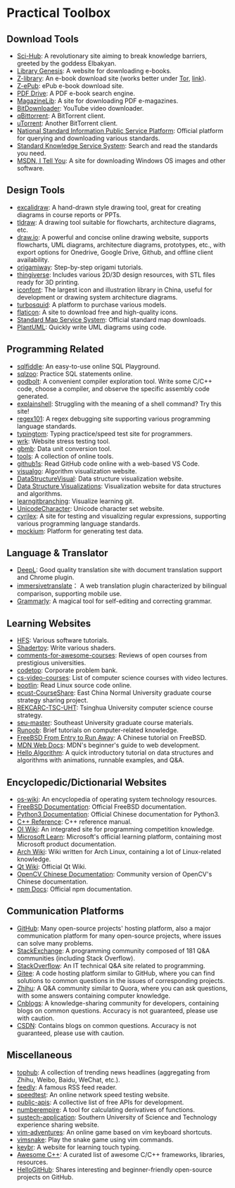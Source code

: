 # Practical Toolbox

## Download Tools

- [Sci-Hub](https://sci-hub.se/): A revolutionary site aiming to break knowledge barriers, greeted by the goddess Elbakyan.
- [Library Genesis](http://libgen.is/): A website for downloading e-books.
- [Z-library](https://zlibrary-global.se/): An e-book download site (works better under [Tor](https://www.torproject.org/), [link](http://loginzlib2vrak5zzpcocc3ouizykn6k5qecgj2tzlnab5wcbqhembyd.onion/)).
- [Z-ePub](https://z-epub.com/): ePub e-book download site.
- [PDF Drive](https://www.pdfdrive.com/): A PDF e-book search engine.
- [MagazineLib](https://magazinelib.com/): A site for downloading PDF e-magazines.
- [BitDownloader](https://bitdownloader.io/): YouTube video downloader.
- [qBittorrent](https://www.qbittorrent.org/download.php): A BitTorrent client.
- [uTorrent](https://www.utorrent.com): Another BitTorrent client.
- [National Standard Information Public Service Platform](https://std.samr.gov.cn/): Official platform for querying and downloading various standards.
- [Standard Knowledge Service System](http://www.standards.com.cn/): Search and read the standards you need.
- [MSDN, I Tell You](https://msdn.itellyou.cn/): A site for downloading Windows OS images and other software.

## Design Tools

- [excalidraw](https://excalidraw.com/): A hand-drawn style drawing tool, great for creating diagrams in course reports or PPTs.
- [tldraw](https://www.tldraw.com/): A drawing tool suitable for flowcharts, architecture diagrams, etc.
- [draw.io](https://app.diagrams.net/): A powerful and concise online drawing website, supports flowcharts, UML diagrams, architecture diagrams, prototypes, etc., with export options for Onedrive, Google Drive, Github, and offline client availability.
- [origamiway](https://www.origamiway.com/paper-folding-crafts-step-by-step.shtml): Step-by-step origami tutorials.
- [thingiverse](https://www.thingiverse.com/): Includes various 2D/3D design resources, with STL files ready for 3D printing.
- [iconfont](https://www.iconfont.cn/): The largest icon and illustration library in China, useful for development or drawing system architecture diagrams.
- [turbosquid](https://www.turbosquid.com/): A platform to purchase various models.
- [flaticon](https://www.flaticon.com/): A site to download free and high-quality icons.
- [Standard Map Service System](http://bzdt.ch.mnr.gov.cn/): Official standard map downloads.
- [PlantUML](https://plantuml.com/zh/): Quickly write UML diagrams using code.

## Programming Related

- [sqlfiddle](http://www.sqlfiddle.com/): An easy-to-use online SQL Playground.
- [sqlzoo](https://sqlzoo.net/wiki/SQL_Tutorial): Practice SQL statements online.
- [godbolt](https://godbolt.org/): A convenient compiler exploration tool. Write some C/C++ code, choose a compiler, and observe the specific assembly code generated.
- [explainshell](https://explainshell.com/): Struggling with the meaning of a shell command? Try this site!
- [regex101](https://regex101.com/): A regex debugging site supporting various programming language standards.
- [typingtom](https://www.typingtom.com/lessons): Typing practice/speed test site for programmers.
- [wrk](https://github.com/wg/wrk): Website stress testing tool.
- [gbmb](https://www.gbmb.org/): Data unit conversion tool.
- [tools](https://tools.fun/): A collection of online tools.
- [github1s](https://github1s.com/): Read GitHub code online with a web-based VS Code.
- [visualgo](https://visualgo.net/en): Algorithm visualization website.
- [DataStructureVisual](http://www.rmboot.com/): Data structure visualization website.
- [Data Structure Visualizations](https://www.cs.usfca.edu/~galles/visualization/Algorithms.html): Visualization website for data structures and algorithms.
- [learngitbranching](https://learngitbranching.js.org/?locale=zh_CN): Visualize learning git.
- [UnicodeCharacter](https://unicode-table.com/en/): Unicode character set website.
- [cyrilex](https://extendsclass.com/regex-tester.html): A site for testing and visualizing regular expressions, supporting various programming language standards.
- [mockium](https://softwium.com/mockium/): Platform for generating test data.

## Language & Translator

- [DeepL](https://www.deepl.com/translator): Good quality translation site with document translation support and Chrome plugin.
- [immersivetranslate](https://immersivetranslate.com/)： A web translation plugin characterized by bilingual comparison, supporting mobile use.
- [Grammarly](https://www.grammarly.com/): A magical tool for self-editing and correcting grammar.

## Learning Websites

- [HFS](https://hepsoftwarefoundation.org/training/curriculum.html): Various software tutorials.
- [Shadertoy](https://www.shadertoy.com/): Write various shaders.
- [comments-for-awesome-courses](https://conanhujinming.github.io/comments-for-awesome-courses/): Reviews of open courses from prestigious universities.
- [codetop](https://codetop.cc/home): Corporate problem bank.
- [cs-video-courses](https://github.com/Developer-Y/cs-video-courses): List of computer science courses with video lectures.
- [bootlin](https://elixir.bootlin.com/linux/v2.6.39.4/source/include/linux): Read Linux source code online.
- [ecust-CourseShare](https://github.com/tianyilt/ecnu-PGCourseShare): East China Normal University graduate course strategy sharing project.
- [REKCARC-TSC-UHT](https://github.com/PKUanonym/REKCARC-TSC-UHT): Tsinghua University computer science course strategy.
- [seu-master](https://github.com/oneman233/seu-master): Southeast University graduate course materials.
- [Runoob](https://www.runoob.com/): Brief tutorials on computer-related knowledge.
- [FreeBSD From Entry to Run Away](https://book.bsdcn.org/): A Chinese tutorial on FreeBSD.
- [MDN Web Docs](https://developer.mozilla.org/zh-CN/docs/Learn): MDN's beginner's guide to web development.
- [Hello Algorithm](https://www.hello-algo.com/): A quick introductory tutorial on data structures and algorithms with animations, runnable examples, and Q&A.

## Encyclopedic/Dictionarial Websites

- [os-wiki](https://wiki.osdev.org/Main_Page): An encyclopedia of operating system technology resources.
- [FreeBSD Documentation](https://docs.freebsd.org/en/): Official FreeBSD documentation.
- [Python3 Documentation](https://docs.python.org/zh-cn/3/): Official Chinese documentation for Python3.
- [C++ Reference](https://en.cppreference.com/w/): C++ reference manual.
- [OI Wiki](https://oi-wiki.org/): An integrated site for programming competition knowledge.
- [Microsoft Learn](https://learn.microsoft.com/zh-cn/): Microsoft's official learning platform, containing most Microsoft product documentation.
- [Arch Wiki](https://wiki.archlinux.org/): Wiki written for Arch Linux, containing a lot of Linux-related knowledge.
- [Qt Wiki](https://wiki.qt.io/Main): Official Qt Wiki.
- [OpenCV Chinese Documentation](https://opencv.apachecn.org/#/): Community version of OpenCV's Chinese documentation.
- [npm Docs](https://docs.npmjs.com/): Official npm documentation.

## Communication Platforms

- [GitHub](https://github.com/): Many open-source projects' hosting platform, also a major communication platform for many open-source projects, where issues can solve many problems.
- [StackExchange](https://stackexchange.com/): A programming community composed of 181 Q&A communities (including Stack Overflow).
- [StackOverflow](https://stackoverflow.com/): An IT technical Q&A site related to programming.
- [Gitee](https://gitee.com/): A code hosting platform similar to GitHub, where you can find solutions to common questions in the issues of corresponding projects.
- [Zhihu](https://www.zhihu.com/): A Q&A community similar to Quora, where you can ask questions, with some answers containing computer knowledge.
- [Cnblogs](https://www.cnblogs.com/): A knowledge-sharing community for developers, containing blogs on common questions. Accuracy is not guaranteed, please use with caution.
- [CSDN](https://blog.csdn.net/): Contains blogs on common questions. Accuracy is not guaranteed, please use with caution.

## Miscellaneous

- [tophub](https://tophub.today/): A collection of trending news headlines (aggregating from Zhihu, Weibo, Baidu, WeChat, etc.).
- [feedly](https://feedly.com/): A famous RSS feed reader.
- [speedtest](https://www.speedtest.net/zh-Hans): An online network speed testing website.
- [public-apis](https://github.com/public-apis/public-apis): A collective list of free APIs for development.
- [numberempire](https://zh.numberempire.com/derivativecalculator.php): A tool for calculating derivatives of functions.
- [sustech-application](https://sustech-application.com/#/grad-application/computer-science-and-engineering/README): Southern University of Science and Technology experience sharing website.
- [vim-adventures](https://vim-adventures.com/): An online game based on vim keyboard shortcuts.
- [vimsnake](https://vimsnake.com/): Play the snake game using vim commands.
- [keybr](https://www.keybr.com/): A website for learning touch typing.
- [Awesome C++](https://cpp.libhunt.com/): A curated list of awesome C/C++ frameworks, libraries, resources.
- [HelloGitHub](https://hellogithub.com/): Shares interesting and beginner-friendly open-source projects on GitHub.
